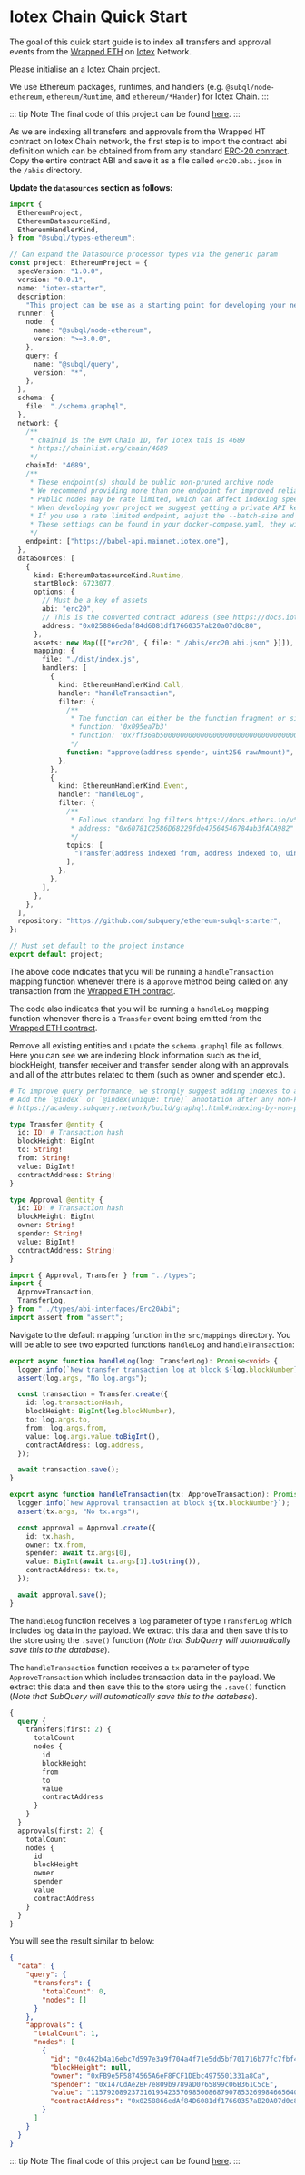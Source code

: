 # Iotex Chain Quick Start

The goal of this quick start guide is to index all transfers and approval events from the [Wrapped ETH](https://iotexscan.io/address/io1qfvgvmk6lpxkpqwlzanqx4atyzs86ryqjnfuad) on [Iotex](https://iotex.io/) Network.

Please initialise an a Iotex Chain project.

<!-- @include: ../snippets/evm-quickstart-reference.md -->

We use Ethereum packages, runtimes, and handlers (e.g. `@subql/node-ethereum`, `ethereum/Runtime`, and `ethereum/*Hander`) for Iotex Chain.
:::

::: tip Note
The final code of this project can be found [here](https://github.com/subquery/ethereum-subql-starter/tree/main/Iotex/iotex-starter).
:::

<!-- @include: ../snippets/evm-manifest-intro.md#level2 -->

As we are indexing all transfers and approvals from the Wrapped HT contract on Iotex Chain network, the first step is to import the contract abi definition which can be obtained from from any standard [ERC-20 contract](https://ethereum.org/en/developers/docs/standards/tokens/erc-20/). Copy the entire contract ABI and save it as a file called `erc20.abi.json` in the `/abis` directory.

**Update the `datasources` section as follows:**

```ts
import {
  EthereumProject,
  EthereumDatasourceKind,
  EthereumHandlerKind,
} from "@subql/types-ethereum";

// Can expand the Datasource processor types via the generic param
const project: EthereumProject = {
  specVersion: "1.0.0",
  version: "0.0.1",
  name: "iotex-starter",
  description:
    "This project can be use as a starting point for developing your new Iotex project",
  runner: {
    node: {
      name: "@subql/node-ethereum",
      version: ">=3.0.0",
    },
    query: {
      name: "@subql/query",
      version: "*",
    },
  },
  schema: {
    file: "./schema.graphql",
  },
  network: {
    /**
     * chainId is the EVM Chain ID, for Iotex this is 4689
     * https://chainlist.org/chain/4689
     */
    chainId: "4689",
    /**
     * These endpoint(s) should be public non-pruned archive node
     * We recommend providing more than one endpoint for improved reliability, performance, and uptime
     * Public nodes may be rate limited, which can affect indexing speed
     * When developing your project we suggest getting a private API key
     * If you use a rate limited endpoint, adjust the --batch-size and --workers parameters
     * These settings can be found in your docker-compose.yaml, they will slow indexing but prevent your project being rate limited
     */
    endpoint: ["https://babel-api.mainnet.iotex.one"],
  },
  dataSources: [
    {
      kind: EthereumDatasourceKind.Runtime,
      startBlock: 6723077,
      options: {
        // Must be a key of assets
        abi: "erc20",
        // This is the converted contract address (see https://docs.iotex.io/the-iotex-stack/basic-concepts/address-conversion) for Wrapped Ether https://iotexscan.io/address/io1qfvgvmk6lpxkpqwlzanqx4atyzs86ryqjnfuad
        address: "0x0258866edaf84d6081df17660357ab20a07d0c80",
      },
      assets: new Map([["erc20", { file: "./abis/erc20.abi.json" }]]),
      mapping: {
        file: "./dist/index.js",
        handlers: [
          {
            kind: EthereumHandlerKind.Call,
            handler: "handleTransaction",
            filter: {
              /**
               * The function can either be the function fragment or signature
               * function: '0x095ea7b3'
               * function: '0x7ff36ab500000000000000000000000000000000000000000000000000000000'
               */
              function: "approve(address spender, uint256 rawAmount)",
            },
          },
          {
            kind: EthereumHandlerKind.Event,
            handler: "handleLog",
            filter: {
              /**
               * Follows standard log filters https://docs.ethers.io/v5/concepts/events/
               * address: "0x60781C2586D68229fde47564546784ab3fACA982"
               */
              topics: [
                "Transfer(address indexed from, address indexed to, uint256 amount)",
              ],
            },
          },
        ],
      },
    },
  ],
  repository: "https://github.com/subquery/ethereum-subql-starter",
};

// Must set default to the project instance
export default project;
```

The above code indicates that you will be running a `handleTransaction` mapping function whenever there is a `approve` method being called on any transaction from the [Wrapped ETH contract](https://iotexscan.io/token/io1qfvgvmk6lpxkpqwlzanqx4atyzs86ryqjnfuad#token_transfer).

The code also indicates that you will be running a `handleLog` mapping function whenever there is a `Transfer` event being emitted from the [Wrapped ETH contract](https://iotexscan.io/token/io1qfvgvmk6lpxkpqwlzanqx4atyzs86ryqjnfuad#token_transfer).

<!-- @include: ../snippets/ethereum-manifest-note.md -->

<!-- @include: ../snippets/schema-intro.md#level2 -->

Remove all existing entities and update the `schema.graphql` file as follows. Here you can see we are indexing block information such as the id, blockHeight, transfer receiver and transfer sender along with an approvals and all of the attributes related to them (such as owner and spender etc.).

```graphql
# To improve query performance, we strongly suggest adding indexes to any field that you plan to filter or sort by
# Add the `@index` or `@index(unique: true)` annotation after any non-key field
# https://academy.subquery.network/build/graphql.html#indexing-by-non-primary-key-field

type Transfer @entity {
  id: ID! # Transaction hash
  blockHeight: BigInt
  to: String!
  from: String!
  value: BigInt!
  contractAddress: String!
}

type Approval @entity {
  id: ID! # Transaction hash
  blockHeight: BigInt
  owner: String!
  spender: String!
  value: BigInt!
  contractAddress: String!
}
```

<!-- @include: ../snippets/note-on-entity-relationships.md -->

<!-- @include: ../snippets/evm-codegen.md -->

```ts
import { Approval, Transfer } from "../types";
import {
  ApproveTransaction,
  TransferLog,
} from "../types/abi-interfaces/Erc20Abi";
import assert from "assert";
```

<!-- @include: ../snippets/schema-note.md -->

<!-- @include: ../snippets/mapping-intro.md#level2 -->

Navigate to the default mapping function in the `src/mappings` directory. You will be able to see two exported functions `handleLog` and `handleTransaction`:

```ts
export async function handleLog(log: TransferLog): Promise<void> {
  logger.info(`New transfer transaction log at block ${log.blockNumber}`);
  assert(log.args, "No log.args");

  const transaction = Transfer.create({
    id: log.transactionHash,
    blockHeight: BigInt(log.blockNumber),
    to: log.args.to,
    from: log.args.from,
    value: log.args.value.toBigInt(),
    contractAddress: log.address,
  });

  await transaction.save();
}

export async function handleTransaction(tx: ApproveTransaction): Promise<void> {
  logger.info(`New Approval transaction at block ${tx.blockNumber}`);
  assert(tx.args, "No tx.args");

  const approval = Approval.create({
    id: tx.hash,
    owner: tx.from,
    spender: await tx.args[0],
    value: BigInt(await tx.args[1].toString()),
    contractAddress: tx.to,
  });

  await approval.save();
}
```

The `handleLog` function receives a `log` parameter of type `TransferLog` which includes log data in the payload. We extract this data and then save this to the store using the `.save()` function (_Note that SubQuery will automatically save this to the database_).

The `handleTransaction` function receives a `tx` parameter of type `ApproveTransaction` which includes transaction data in the payload. We extract this data and then save this to the store using the `.save()` function (_Note that SubQuery will automatically save this to the database_).

<!-- @include: ../snippets/ethereum-mapping-note.md -->

<!-- @include: ../snippets/build.md -->

<!-- @include: ../snippets/run-locally.md -->

<!-- @include: ../snippets/query-intro.md -->

```graphql
{
  query {
    transfers(first: 2) {
      totalCount
      nodes {
        id
        blockHeight
        from
        to
        value
        contractAddress
      }
    }
  }
  approvals(first: 2) {
    totalCount
    nodes {
      id
      blockHeight
      owner
      spender
      value
      contractAddress
    }
  }
}
```

You will see the result similar to below:

```json
{
  "data": {
    "query": {
      "transfers": {
        "totalCount": 0,
        "nodes": []
      }
    },
    "approvals": {
      "totalCount": 1,
      "nodes": [
        {
          "id": "0x462b4a16ebc7d597e3a9f704a4f71e5dd5bf701716b77fc7fbf45fac1b016c08",
          "blockHeight": null,
          "owner": "0xFB9e5F5874565A6eF8FCF1DEbc4975501331a8Ca",
          "spender": "0x147CdAe2BF7e809b9789aD0765899c06B361C5cE",
          "value": "115792089237316195423570985008687907853269984665640564039457584007913129639935",
          "contractAddress": "0x0258866edAf84D6081df17660357aB20A07d0c80"
        }
      ]
    }
  }
}
```

::: tip Note
The final code of this project can be found [here](https://github.com/subquery/ethereum-subql-starter/tree/main/Iotex/iotex-starter).
:::

<!-- @include: ../snippets/whats-next.md -->
